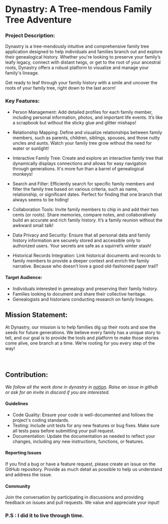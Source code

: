 # Dynastry: A Tree-mendous Family Tree Adventure
### Project Description:

Dynastry is a tree-mendously intuitive and comprehensive family tree application designed to help individuals and families branch out and explore their genealogical history. Whether you're looking to preserve your family’s leafy legacy, connect with distant twigs, or get to the root of your ancestral roots, Dynastry offers a robust platform to visualize and manage your family's lineage.

Get ready to leaf through your family history with a smile and uncover the roots of your family tree, right down to the last acorn!

### Key Features:

- Person Management: Add detailed profiles for each family member, including personal information, photos, and important life events. It’s like a scrapbook but without the sticky glue and glitter mishaps!

- Relationship Mapping: Define and visualize relationships between family members, such as parents, children, siblings, spouses, and those nutty uncles and aunts. Watch your family tree grow without the need for water or sunlight!

- Interactive Family Tree: Create and explore an interactive family tree that dynamically displays connections and allows for easy navigation through generations. It's more fun than a barrel of genealogical monkeys!

- Search and Filter: Efficiently search for specific family members and filter the family tree based on various criteria, such as name, relationship, or significant dates. Perfect for finding that one branch that always seems to be hiding!

- Collaboration Tools: Invite family members to chip in and add their two cents (or roots). Share memories, compare notes, and collaboratively build an accurate and rich family history. It’s a family reunion without the awkward small talk!

- Data Privacy and Security: Ensure that all personal data and family history information are securely stored and accessible only to authorized users. Your secrets are safe as a squirrel’s winter stash!

- Historical Records Integration: Link historical documents and records to family members to provide a deeper context and enrich the family narrative. Because who doesn’t love a good old-fashioned paper trail?

#### Target Audience:

- Individuals interested in genealogy and preserving their family history.
- Families looking to document and share their collective heritage.
- Genealogists and historians conducting research on family lineages.

## Mission Statement:

At Dynastry, our mission is to help families dig up their roots and sow the seeds for future generations. We believe every family has a unique story to tell, and our goal is to provide the tools and platform to make those stories come alive, one branch at a time. We’re rooting for you every step of the way!
<br>
<br>
<br>

## Contribution:

*We follow all the work done in dynastry in [notion](https://www.notion.so/Dynastry-6926911cc5db423596052fa88a5c03a4). Raise an issue in github or ask for an invite in discord if you are interested.*

#### Guidelines
- Code Quality: Ensure your code is well-documented and follows the project's coding standards.
- Testing: Include unit tests for any new features or bug fixes. Make sure all tests pass before submitting your pull request.
- Documentation: Update the documentation as needed to reflect your changes, including any new instructions, functions, or features.

#### Reporting Issues
If you find a bug or have a feature request, please create an issue on the GitHub repository. Provide as much detail as possible to help us understand and address the issue.

#### Community
Join the conversation by participating in discussions and providing feedback on issues and pull requests. We value and appreciate your input!


### P.S : I did it to live through time.
